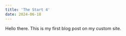 ```yaml
---
title: 'The Start 4'
date: 2024-06-18
---
```


Hello there. This is my first blog post on my custom site.
